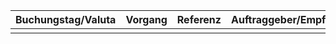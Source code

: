 | Buchungstag/Valuta | Vorgang | Referenz | Auftraggeber/Empfänger,IBAN/BIC | Buchungstext | Ausgang/Eingang |
| ------------------ | ------- | -------- | ------------------------------- | ------------ | --------------- |
|                    |         |          |                                 |              |                 |